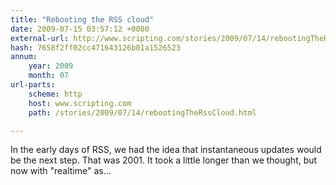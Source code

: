 ```yaml
---
title: "Rebooting the RSS cloud"
date: 2009-07-15 03:57:12 +0000
external-url: http://www.scripting.com/stories/2009/07/14/rebootingTheRssCloud.html
hash: 7658f2ff02cc471643126b01a1526523
annum:
    year: 2009
    month: 07
url-parts:
    scheme: http
    host: www.scripting.com
    path: /stories/2009/07/14/rebootingTheRssCloud.html

---
```


In the early days of RSS, we had the idea that instantaneous updates would be the next step. That was 2001. It took a little longer than we thought, but now with "realtime" as...

